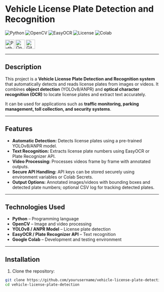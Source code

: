# Vehicle License Plate Detection and Recognition

![Python](https://img.shields.io/badge/Python-3.12-blue)
![OpenCV](https://img.shields.io/badge/OpenCV-4.8-brightgreen)
![EasyOCR](https://img.shields.io/badge/EasyOCR-1.6-orange)
![License](https://img.shields.io/badge/License-MIT-yellow)
![Colab](https://img.shields.io/badge/Google_Colab-Notebook-orange)

<img src="https://cdn.jsdelivr.net/gh/devicons/devicon/icons/python/python-original.svg" alt="Python" width="30" height="30"/>
<img src="https://cdn.jsdelivr.net/gh/devicons/devicon/icons/opencv/opencv-original.svg" alt="OpenCV" width="30" height="30"/>
<img src="https://cdn.jsdelivr.net/gh/devicons/devicon/icons/github/github-original.svg" alt="GitHub" width="30" height="30"/>

---

## Description
This project is a **Vehicle License Plate Detection and Recognition system** that automatically detects and reads license plates from images or videos. It combines **object detection** (YOLOv8/ANPR) and **optical character recognition (OCR)** to locate license plates and extract text accurately.

It can be used for applications such as **traffic monitoring, parking management, toll collection, and security systems**.

---

## Features
- **Automatic Detection:** Detects license plates using a pre-trained YOLOv8/ANPR model.
- **Text Recognition:** Extracts license plate numbers using EasyOCR or Plate Recognizer API.
- **Video Processing:** Processes videos frame by frame with annotated outputs.
- **Secure API Handling:** API keys can be stored securely using environment variables or Colab Secrets.
- **Output Options:** Annotated images/videos with bounding boxes and detected plate numbers; optional CSV log for tracking detected plates.

---

## Technologies Used
- **Python** – Programming language
- **OpenCV** – Image and video processing
- **YOLOv8 / ANPR Model** – License plate detection
- **EasyOCR / Plate Recognizer API** – Text recognition
- **Google Colab** – Development and testing environment

---

## Installation

1. Clone the repository:
```bash
git clone https://github.com/yourusername/vehicle-license-plate-detection.git
cd vehicle-license-plate-detection
